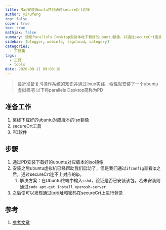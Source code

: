 ```yaml
---
title: Mac安装Ubuntu并且通过secureCrt连接
author: yirufeng
top: false
cover: true
toc: true
mathjax: false
summary: 使用Parallels Desktop安装本地下载好的ubuntu镜像，并通过secureCrt连接
sidebar: [blogger, webinfo, tagcloud, category]
categories: 
  - 工具篇
tags:
  - 工具
  - tools
date: 2020-09-11 09:08:18
---
```

> 最近准备复习操作系统的知识并通过linux实践，索性就安装了一个ubuntu虚拟机吧
> 以下将parallels Desktop简称为PD

## 准备工作
1. 离线下载好的ubuntu对应版本的iso镜像
2. secureCrt工具
3. PD软件


## 步骤
1. 通过PD安装下载好的ubuntu对应版本的iso镜像
2. 安装之后ubuntu虚拟机已经帮助我们启动了，但是我们通过`ifconfig`查看ip之后，通过secureCrt连不上对应的ip。
   1. 解决方案：在Ubuntu终端中输入`sshd`，验证是否已安装该包。若未安装则通过`sudo apt-get install openssh-server`
3. 之后便可以发现通过ip地址和密码在secureCrt上进行登录


## 参考
1. [参考文章](https://blog.csdn.net/lee_x_lee/article/details/82984707)

<!-- more -->